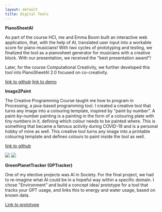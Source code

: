 ```yaml
---
layout: default
title: Digital Tools
---
```


**PianoSheetAI**

As part of the course HCI, me and Emma Boom built an interactive web application, that, with the help of AI, translated user input into a workable score for piano musicians! With two cycles of prototyping and testing, we finalized the tool as a pianosheet generator for musicians with a creative block. With our presentation, we received the "best presentation award"!


Later, for the course Computational Creativity, we further developed this tool into PianoSheetAI 2.0 focused on co-creativity. 


[link to github](https://github.com/Linthevanrooij/PianoSheetAI)
[link to demo](https://youtu.be/e-GNHiEiJg8)

**Image2Paint**

The Creative Programming Course taught me how to program in Processing, a java-based programming tool. I created a creative tool that turns any image into a colouring template, inspired by “paint by number”. A paint-by-number painting is a painting in the form of a colouring plate with tiny numbers in it, defining which colour needs to be painted where. This is something that became a famous activity during COVID-19 and is a personal hobby of mine as well. This creative tool turns any image into a printable colouring template and defines colours to paint inside the tool as well. 


[link to github](https://github.com/Linthevanrooij/Image2paint)

<img src="CP_2.png">
<img src="CP_3.png">

**GreenPlanetTracker (GPTracker)**

One of my elective projects was AI in Society. For the final project, we had to re-imagine what AI could be in a hopeful way within a specific domain. I chose "Environment" and build a concept idea/ prototype for a tool that tracks your GPT usage, and links this to energy and water usage, based on known data. 

[Link to prototype](docs/GreenPlanetTracker.pdf)






